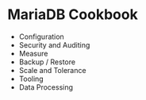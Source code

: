 # MariaDB Cookbook

* Configuration
* Security and Auditing
* Measure
* Backup / Restore
* Scale and Tolerance
* Tooling
* Data Processing
